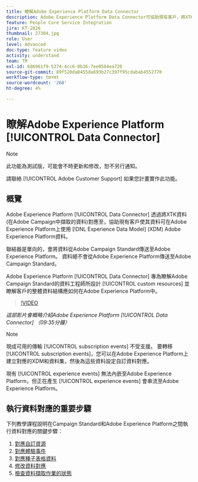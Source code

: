 ```yaml
---
title: 瞭解Adobe Experience Platform Data Connector
description: Adobe Experience Platform Data Connector可協助現有客戶，將XTK資料（在Campaign中擷取的資料）對應至Adobe Experience Platform上的Experience Data Model (XDM)資料，以便在Adobe Experience Platform上提供其資料。
feature: People Core Service Integration
jira: KT-2826
thumbnail: 27304.jpg
role: User
level: Advanced
doc-type: feature video
activity: understand
team: TM
exl-id: 686961f9-5374-4cc6-8b36-7ee0584ea720
source-git-commit: 89f520da0455da693b27c397f95cdabab4552770
workflow-type: tm+mt
source-wordcount: '268'
ht-degree: 4%

---
```


# 瞭解Adobe Experience Platform [!UICONTROL Data Connector]

>[!NOTE]
>
>此功能為測試版，可能會不時更新和修改，恕不另行通知。
>
>請聯絡 [!UICONTROL Adobe Customer Support] 如果您計畫實作此功能。

## 概覽

Adobe Experience Platform [!UICONTROL Data Connector] 透過將XTK資料(在Adobe Campaign中擷取的資料)對應至，協助現有客戶使其資料可在Adobe Experience Platform上使用 [!DNL Experience Data Model] (XDM) Adobe Experience Platform資料。

聯結器是單向的，會將資料從Adobe Campaign Standard傳送至Adobe Experience Platform。 資料絕不會從Adobe Experience Platform傳送至Adobe Campaign Standard。

Adobe Experience Platform [!UICONTROL Data Connector] 專為瞭解Adobe Campaign Standard的資料工程師所設計 [!UICONTROL custom resources] 並瞭解客戶的整體資料結構應如何在Adobe Experience Platform中。

>[!VIDEO](https://video.tv.adobe.com/v/27304?quality=12&learn=on)

*這部影片會概略介紹Adobe Experience Platform [!UICONTROL Data Connector] （09:35分鐘）*

>[!NOTE]
>
>現成可用的傳輸 [!UICONTROL subscription events] 不受支援。 要轉移 [!UICONTROL subscription events]，您可以在Adobe Experience Platform上建立對應的XDM和資料集，然後為這些資料設定自訂資料對應。
>
>現有 [!UICONTROL experience events] 無法內嵌至Adobe Experience Platform，但正在產生 [!UICONTROL experience events] 會串流至Adobe Experience Platform。

## 執行資料對應的重要步驟

下列教學課程說明在Campaign Standard和Adobe Experience Platform之間執行資料對應的關鍵步驟：

1. [對應自訂資源](/help/administrating/adobe-experience-platform-data-connector/mapping-custom-resources.md)
2. [對應體驗事件](/help/administrating/adobe-experience-platform-data-connector/mapping-experience-events.md)
3. [對應種子表格資料](/help/administrating/adobe-experience-platform-data-connector/mapping-seed-table-data.md)
4. [修改資料對應](/help/administrating/adobe-experience-platform-data-connector/modifying-data-mapping.md)
5. [檢查資料擷取作業的狀態](/help/administrating/adobe-experience-platform-data-connector/checking-status-of-data-ingestion-jobs.md)

